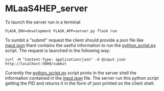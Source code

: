 # MLaaS4HEP_server
To launch the server run in a terminal
```
FLASK_ENV=development FLASK_APP=server.py flask run
```
To sumbit a "submit" request the client should provide a json file like [input.json](https://github.com/lgiommi/MLaaS4HEP_server/blob/master/input.json)
thant contains the useful information to run the [python_script.py](https://github.com/lgiommi/MLaaS4HEP_server/blob/master/python_script.py) script. The request
is launched in the following way:
```
curl -H "Content-Type: application/json" -d @input.json http://localhost:5000/submit
```
Currently the [python_script.py](https://github.com/lgiommi/MLaaS4HEP_server/blob/master/python_script.py) script prints in the server shell the information 
contained in the [input.json](https://github.com/lgiommi/MLaaS4HEP_server/blob/master/input.json) file. The server run this python script getting the PID and 
returns it in the form of json printed on the client shell.
